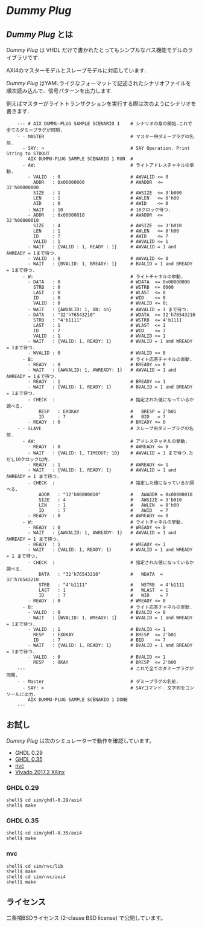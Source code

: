 *Dummy Plug*
============

## *Dummy Plug* とは

*Dummy Plug* は VHDL だけで書かれたとってもシンプルなバス機能モデルのライブラリです.  

AXI4のマスターモデルとスレーブモデルに対応しています.  

*Dummy Plug* はYAMLライクなフォーマットで記述されたシナリオファイルを順次読み込んで、信号パターンを出力します.

例えばマスターがライトトランザクションを実行する際は次のようにシナリオを書きます.

        --- # AIX DUMMU-PLUG SAMPLE SCENARIO 1    # シナリオの章の開始.これで全てのダミープラグが同期.
        - - MASTER                                # マスター用ダミープラグの名前. 
          - SAY: >                                # SAY Operation. Print String to STDOUT
            AIX DUMMU-PLUG SAMPLE SCENARIO 1 RUN  #
          - AW:                                   # ライトアドレスチャネルの挙動.
            - VALID  : 0                          # AWVALID <= 0
              ADDR   : 0x00000000                 # AWADDR  <= 32'h00000000
              SIZE   : 1                          # AWSIZE  <= 3'b000
              LEN    : 1                          # AWLEN   <= 8'h00
              AID    : 0                          # AWID    <= 0
            - WAIT   : 10                         # 10クロック待つ.
            - ADDR   : 0x00000010                 # AWADDR  <= 32'h00000010
              SIZE   : 4                          # AWSIZE  <= 3'b010
              LEN    : 1                          # AWLEN   <= 8'h00
              ID     : 7                          # AWID    <= 7
              VALID  : 1                          # AWVALID <= 1
            - WAIT   : {VALID : 1, READY : 1}     # AWVALID = 1 and AWREADY = 1まで待つ.
            - VALID  : 0                          # AWVALID <= 0
            - WAIT   : {BVALID: 1, BREADY: 1}     # BVALID = 1 and BREADY = 1まで待つ.
          - W:                                    # ライトチャネルの挙動.
            - DATA   : 0                          # WDATA  <= 0x00000000
              STRB   : 0                          # WSTRB  <= 0000
              LAST   : 0                          # WLAST  <= 0
              ID     : 0                          # WID    <= 0
              VALID  : 0                          # WVALID <= 0;
            - WAIT   : {AWVALID: 1, ON: on}       # AWVALID = 1 まで待つ.
            - DATA   : "32'h76543210"             # WDATA  <= 32'h76543210
              STRB   : "4'b1111"                  # WSTRB  <= 4'b1111
              LAST   : 1                          # WLAST  <= 1
              ID     : 7                          # WID    <= 7
              VALID  : 1                          # WVALID <= 1
            - WAIT   : {VALID: 1, READY: 1}       # WVALID = 1 and WREADY = 1まで待つ.
            - WVALID : 0                          # WVALID <= 0
          - B:                                    # ライト応答チャネルの挙動.
            - READY  : 0                          # BREADY <= 0
            - WAIT   : {AWVALID: 1, AWREADY: 1}   # AWVALID = 1 and AWREADY = 1まで待つ.
            - READY  : 1                          # BREADY <= 1
            - WAIT   : {VALID: 1, READY: 1}       # BVALID = 1 and BREADY = 1まで待つ.
            - CHECK  :                            # 指定された値になっているか調べる.
                RESP   : EXOKAY                   #   BRESP = 2'b01
                ID     : 7                        #   BID   = 7
            - READY  : 0                          # BREADY <= 0
        - - SLAVE                                 # スレーブ用ダミープラグの名前. 
          - AW:                                   # アドレスチャネルの挙動.
            - READY  : 0                          # AWREADY <= 0
            - WAIT   : {VALID: 1, TIMEOUT: 10}    # AWVALID = 1 まで待つ.ただし10クロック以内.
            - READY  : 1                          # AWREADY <= 1
            - WAIT   : {VALID: 1, READY: 1}       # AWVALID = 1 and AWREADY = 1 まで待つ.
            - CHECK  :                            # 指定した値になっているか調べる.
                ADDR   : "32'h00000010"           #   AWADDR = 0x00000010
                SIZE   : 4                        #   AWSIZE = 3'b010
                LEN    : 1                        #   AWLEN  = 8'h00
                ID     : 7                        #   AWID   = 7
            - READY  : 0                          # AWREADY <= 0
          - W:                                    # ライトチャネルの挙動.
            - READY  : 0                          # WREADY <= 0
            - WAIT   : {AWVALID: 1, AWREADY: 1}   # AWVALID = 1 and AWREADY = 1 まで待つ.
            - READY  : 1                          # WREADY <= 1
            - WAIT   : {VALID: 1, READY: 1}       # WVALID = 1 and WREADY = 1 まで待つ.
            - CHECK  :                            # 指定された値になっているか調べる.
                DATA   : "32'h76543210"           #   WDATA  = 32'h76543210
                STRB   : "4'b1111"                #   WSTRB  = 4'b1111
                LAST   : 1                        #   WLAST  = 1
                ID     : 7                        #   WID    = 7
            - READY  : 0                          # WREADY <= 0
          - B:                                    # ライト応答チャネルの挙動.
            - VALID  : 0                          # BVALID <= 0
            - WAIT   : {WVALID: 1, WREADY: 1}     # WVALID = 1 and WREADY = 1まで待つ.
            - VALID  : 1                          # BVALID <= 1
              RESP   : EXOKAY                     # BRESP  <= 2'b01
              ID     : 7                          # BID    <= 7
            - WAIT   : {VALID: 1, READY: 1}       # BVALID = 1 and BREADY = 1まで待つ.
            - VALID  : 0                          # BVALID <= 1
              RESP   : OKAY                       # BRESP  <= 2'b00
        ---                                       # これで全てのダミープラグが同期.
        - - Master                                # ダミープラグの名前. 
          - SAY: >                                # SAYコマンド. 文字列をコンソールに出力.
            AIX DUMMU-PLUG SAMPLE SCENARIO 1 DONE
        ---

## お試し

*Dummy Plug* は次のシミュレーターで動作を確認しています。

 - GHDL 0.29
 - [GHDL 0.35](https://github.com/ghdl/ghdl)
 - [nvc](https://github.com/nickg/nvc)
 - [Vivado 2017.2 Xilinx](https://www.xilinx.com/products/design-tools/vivado/simulator.html)

### GHDL 0.29

```console
shell$ cd sim/ghdl-0.29/axi4
shell$ make
```

### GHDL 0.35

```console
shell$ cd sim/ghdl-0.35/axi4
shell$ make
```

### nvc

```console
shell$ cd sim/nvc/lib
shell$ make
shell$ cd sim/nvc/axi4
shell$ make
```

## ライセンス

二条項BSDライセンス (2-clause BSD license) で公開しています。


